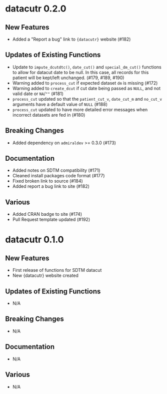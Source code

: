 # datacutr 0.2.0

## New Features
- Added a "Report a bug" link to `{datacutr}` website (#182)

## Updates of Existing Functions
- Update to `impute_dcutdtc()`, `date_cut()` and `special_dm_cut()` functions to allow for 
datacut date to be null. In this case, all records for this patient 
will be kept/left unchanged. (#179, #189, #190)
- Warning added to `process_cut` if expected dataset `dm` is missing (#172)
- Warning added to `create_dcut` if cut date being passed as `NULL`, 
and not valid date or `NA`/`""` (#181)
- `process_cut` updated so that the `patient_cut_v`, `date_cut_m` and `no_cut_v`
arguments have a default value of `NULL` (#188)
- `process_cut` updated to have more detailed error messages when incorrect datasets 
are fed in (#180)

## Breaking Changes
- Added dependency on `admiraldev` >= 0.3.0 (#173)

## Documentation
- Added notes on SDTM compatibility (#171)
- Cleaned install packages code format (#177)
- Fixed broken link to source (#184)
- Added report a bug link to site (#182)

## Various
- Added CRAN badge to site (#174)
- Pull Request template updated (#192)

# datacutr 0.1.0

## New Features
- First release of functions for SDTM datacut
- New {datacutr} website created

## Updates of Existing Functions
- N/A

## Breaking Changes
- N/A

## Documentation
- N/A

## Various
- N/A

